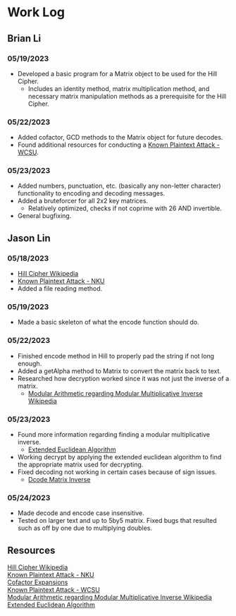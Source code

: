 # Work Log

## Brian Li

### 05/19/2023

- Developed a basic program for a Matrix object to be used for the Hill Cipher.
  - Includes an identity method, matrix multiplication method, and necessary matrix manipulation methods as a prerequisite for the Hill Cipher.

### 05/22/2023

- Added cofactor, GCD methods to the Matrix object for future decodes.
- Found additional resources for conducting a [Known Plaintext Attack - WCSU](https://sites.wcsu.edu/mbxml/html/sample_hill_analysis_kpt.html).

### 05/23/2023

- Added numbers, punctuation, etc. (basically any non-letter character) functionality to encoding and decoding messages.
- Added a bruteforcer for all 2x2 key matrices.
  - Relatively optimized, checks if not coprime with 26 AND invertible.
- General bugfixing.


## Jason Lin

### 05/18/2023

- [Hill Cipher Wikipedia](https://en.wikipedia.org/wiki/Hill_cipher)  
- [Known Plaintext Attack - NKU](https://www.nku.edu/~christensen/092mat483%20known%20plaintext%20attack%20of%20Hill%20cipher.pdf)
- Added a file reading method.

### 05/19/2023

- Made a basic skeleton of what the encode function should do.

### 05/22/2023

- Finished encode method in Hill to properly pad the string if not long enough.
- Added a getAlpha method to Matrix to convert the matrix back to text.
- Researched how decryption worked since it was not just the inverse of a matrix.
    - [Modular Arithmetic regarding Modular Multiplicative Inverse Wikipedia](https://en.wikipedia.org/wiki/Modular_multiplicative_inverse#Modular_arithmetic)  

### 05/23/2023
 - Found more information regarding finding a modular multiplicative inverse.
    - [Extended Euclidean Algorithm](https://www.extendedeuclideanalgorithm.com/xea.php)  
 - Working decrypt by applying the extended euclidean algorithm to find the appropriate matrix used for decrypting.
 - Fixed decoding not working in certain cases because of sign issues. 
    - [Dcode Matrix Inverse](https://www.dcode.fr/matrix-inverse)  

### 05/24/2023
 - Made decode and encode case insensitive.
 - Tested on larger text and up to 5by5 matrix. Fixed bugs that resulted such as off by one due to multiplying doubles.

## Resources
[Hill Cipher Wikipedia](https://en.wikipedia.org/wiki/Hill_cipher)  
[Known Plaintext Attack - NKU](https://www.nku.edu/~christensen/092mat483%20known%20plaintext%20attack%20of%20Hill%20cipher.pdf)  
[Cofactor Expansions](https://textbooks.math.gatech.edu/ila/determinants-cofactors.html)  
[Known Plaintext Attack - WCSU](https://sites.wcsu.edu/mbxml/html/sample_hill_analysis_kpt.html)  
[Modular Arithmetic regarding Modular Multiplicative Inverse Wikipedia](https://en.wikipedia.org/wiki/Modular_multiplicative_inverse#Modular_arithmetic)  
[Extended Euclidean Algorithm](https://www.extendedeuclideanalgorithm.com/xea.php)  
